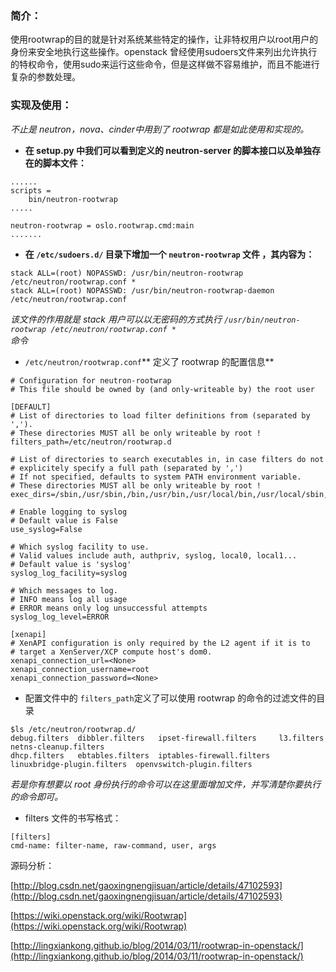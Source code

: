 ### 简介：

使用rootwrap的目的就是针对系统某些特定的操作，让非特权用户以root用户的身份来安全地执行这些操作。openstack 曾经使用sudoers文件来列出允许执行的特权命令，使用sudo来运行这些命令，但是这样做不容易维护，而且不能进行复杂的参数处理。

### 实现及使用：

_不止是 neutron，nova、cinder中用到了 rootwrap 都是如此使用和实现的。_

* **在 setup.py 中我们可以看到定义的 neutron-server 的脚本接口以及单独存在的脚本文件：**

```
......
scripts = 
    bin/neutron-rootwrap
.....

neutron-rootwrap = oslo.rootwrap.cmd:main
.......
```

* **在 **`/etc/sudoers.d/`** 目录下增加一个 **`neutron-rootwrap`** 文件 ，其内容为：**

```
stack ALL=(root) NOPASSWD: /usr/bin/neutron-rootwrap /etc/neutron/rootwrap.conf *
stack ALL=(root) NOPASSWD: /usr/bin/neutron-rootwrap-daemon /etc/neutron/rootwrap.conf
```

_该文件的作用就是 stack 用户可以以无密码的方式执行 _`/usr/bin/neutron-rootwrap /etc/neutron/rootwrap.conf *`_  
 命令_

* `/etc/neutron/rootwrap.conf`** 定义了 rootwrap 的配置信息**

```
# Configuration for neutron-rootwrap
# This file should be owned by (and only-writeable by) the root user

[DEFAULT]
# List of directories to load filter definitions from (separated by ',').
# These directories MUST all be only writeable by root !
filters_path=/etc/neutron/rootwrap.d

# List of directories to search executables in, in case filters do not
# explicitely specify a full path (separated by ',')
# If not specified, defaults to system PATH environment variable.
# These directories MUST all be only writeable by root !
exec_dirs=/sbin,/usr/sbin,/bin,/usr/bin,/usr/local/bin,/usr/local/sbin,/usr/local/bin

# Enable logging to syslog
# Default value is False
use_syslog=False

# Which syslog facility to use.
# Valid values include auth, authpriv, syslog, local0, local1...
# Default value is 'syslog'
syslog_log_facility=syslog

# Which messages to log.
# INFO means log all usage
# ERROR means only log unsuccessful attempts
syslog_log_level=ERROR

[xenapi]
# XenAPI configuration is only required by the L2 agent if it is to
# target a XenServer/XCP compute host's dom0.
xenapi_connection_url=<None>
xenapi_connection_username=root
xenapi_connection_password=<None>
```

* 配置文件中的 `filters_path`定义了可以使用 rootwrap 的命令的过滤文件的目录

```
$ls /etc/neutron/rootwrap.d/
debug.filters  dibbler.filters   ipset-firewall.filters     l3.filters                  netns-cleanup.filters
dhcp.filters   ebtables.filters  iptables-firewall.filters  linuxbridge-plugin.filters  openvswitch-plugin.filters
```

_若是你有想要以 root 身份执行的命令可以在这里面增加文件，并写清楚你要执行的命令即可。_

* filters 文件的书写格式：

```
[filters]
cmd-name: filter-name, raw-command, user, args
```

源码分析：

[http://blog.csdn.net/gaoxingnengjisuan/article/details/47102593](http://blog.csdn.net/gaoxingnengjisuan/article/details/47102593)

[https://wiki.openstack.org/wiki/Rootwrap](https://wiki.openstack.org/wiki/Rootwrap)

[http://lingxiankong.github.io/blog/2014/03/11/rootwrap-in-openstack/](http://lingxiankong.github.io/blog/2014/03/11/rootwrap-in-openstack/)

